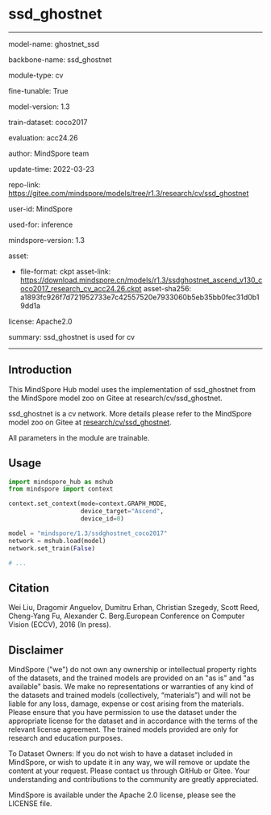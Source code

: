 # ssd_ghostnet

---

model-name: ghostnet_ssd

backbone-name: ssd_ghostnet

module-type: cv

fine-tunable: True

model-version: 1.3

train-dataset: coco2017

evaluation: acc24.26

author: MindSpore team

update-time: 2022-03-23

repo-link: <https://gitee.com/mindspore/models/tree/r1.3/research/cv/ssd_ghostnet>

user-id: MindSpore

used-for: inference

mindspore-version: 1.3

asset:

-
    file-format: ckpt
    asset-link: <https://download.mindspore.cn/models/r1.3/ssdghostnet_ascend_v130_coco2017_research_cv_acc24.26.ckpt>
    asset-sha256: a1893fc926f7d721952733e7c42557520e7933060b5eb35bb0fec31d0b19dd1a

license: Apache2.0

summary: ssd_ghostnet is used for cv

---

## Introduction

This MindSpore Hub model uses the implementation of ssd_ghostnet from the MindSpore model zoo on Gitee at research/cv/ssd_ghostnet.

ssd_ghostnet is a cv network. More details please refer to the MindSpore model zoo on Gitee at [research/cv/ssd_ghostnet](https://gitee.com/mindspore/models/blob/r1.3/research/cv/ssd_ghostnet/README.md).

All parameters in the module are trainable.

## Usage

```python
import mindspore_hub as mshub
from mindspore import context

context.set_context(mode=context.GRAPH_MODE,
                    device_target="Ascend",
                    device_id=0)

model = "mindspore/1.3/ssdghostnet_coco2017"
network = mshub.load(model)
network.set_train(False)

# ...
```

## Citation

Wei Liu, Dragomir Anguelov, Dumitru Erhan, Christian Szegedy, Scott Reed, Cheng-Yang Fu, Alexander C. Berg.European Conference on Computer Vision (ECCV), 2016 (In press).

## Disclaimer

MindSpore ("we") do not own any ownership or intellectual property rights of the datasets, and the trained models are provided on an "as is" and "as available" basis. We make no representations or warranties of any kind of the datasets and trained models (collectively, “materials”) and will not be liable for any loss, damage, expense or cost arising from the materials. Please ensure that you have permission to use the dataset under the appropriate license for the dataset and in accordance with the terms of the relevant license agreement. The trained models provided are only for research and education purposes.

To Dataset Owners: If you do not wish to have a dataset included in MindSpore, or wish to update it in any way, we will remove or update the content at your request. Please contact us through GitHub or Gitee. Your understanding and contributions to the community are greatly appreciated.

MindSpore is available under the Apache 2.0 license, please see the LICENSE file.
